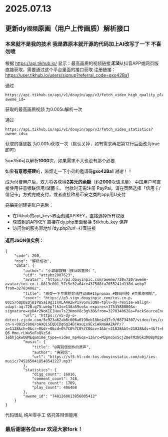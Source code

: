# 2025.07.13
## 更新dy`视频`原画（用户上传画质）解析接口

### 本来就不是我的技术 我是靠原本就开源的代码加上AI改写了一下 不喜勿喷

根据 https://api.tikhub.io/ 显示：最高画质的视频链接***无法***从抖音APP或网页版直接获取，需要通过这个平台里面的接口获取
注册链接： https://user.tikhub.io/users/signup?referral_code=gxo42Ba1 
   
通过
```
https://api.tikhub.io/api/v1/douyin/app/v3/fetch_video_high_quality_play_url?aweme_id= 
```
获取的最高画质视频 为0.005u解析一次

通过
```
https://api.tikhub.io/api/v1/douyin/app/v3/fetch_video_statistics?aweme_ids= 
```
获取的播放数 为0.001u获取一次（默认关掉，如有需求再把第12行后面改为true即可）

5u≈35¥可以解析**1000**次，如果需求不大也没有那个必要

如果**有意愿搭建**的，麻烦走一下小弟的邀请码**gxo42Ba1** 谢谢！！

成为付费用户后，双方将各获得**2美元的余额**（约**2000**次请求量）
中国用户可直接使用任意银联信用/储蓄卡。 付款时无需注册 PayPal，请在页面选择「信用卡/借记卡」方式完成支付，或者直接欧易币安之类的app用U支付

~~充值完~~创建完账户完后：
- 在tikhub的api_keys界面创建APIKEY，直接选择所有权限
- 获取到的APIKEY 直接在dy.php里面替换 $tikhub_key 保存
- 访问你的服务器地址/dy.php?url=抖音链接

#### 返回JSON值实例：
``` 
{
    "code": 200,
    "msg": "解析成功",
    "data": {
        "author": "小郭聊数码（接回收置换）",
        "uid": "attybz2007623",
        "avatar": "https://p3.douyinpic.com/aweme/720x720/aweme-avatar/tos-cn-i-0813c001_57c5e32a64ce437588fa7655241d138d.webp?from=327834062",
        "title": "感受一下苹果的非线性动画#15promax #数码科技 #苹果原相机",
        "cover": "https://p3-sign.douyinpic.com/tos-cn-p-0015/oQpDEQjBIPBSai9gJIxXLA4AZwP1xvGVuiQNX~tplv-dy-resize-walign-adapt-aq:720:q75.webp?lk3s=138a59ce&x-expires=1753588800&x-signature=xyDAr2NoKIEIHex7s23KmoV8c3g%3D&from=327834062&s=PackSourceEnum_AWEME_DETAIL&se=false&sc=cover&biz_tag=aweme_video&l=2025071312240405BED8A9E483C1B6B293",
        "url": "https://v5-dy-o-detect.zjcdn.com/5e923a62ab6c006a6190eb18be4d37c9/68734307/video/tos/cn/tos-cn-v-0015c800/oAXQ1SEQDiDgGgI4BjAxuLx9ExiAkNaAAZAPP/?a=1128&ch=0&cr=0&dr=0&cd=0%7C0%7C0%7C0&cv=1&br=21828&bt=21828&ds=4&ft=BoM6Dn26sQOCCp5Sup-Q6_Mme-rLWa5eFoQVzSd-IebhjqkwUBMEq&mime_type=video_mp4&qs=13&rc=M2pmcGs5cjZmeTMzNGkzM0BpM2pmcGs5cjZmeTMzNGkzM0BwbmhfMmQ0YDZgLS1kLS9zYSNwbmhfMmQ0YDZgLS1kLS9zcw%3D%3D&btag=c0010e00050000&cquery=100y&dy_q=1752380644&l=202507131224043DBB96A7C80BF2ADAE53",
        "music": {
            "title": "@离别信创作的原声",
            "author": "离别信",
            "url": "https://sf5-hl-cdn-tos.douyinstatic.com/obj/ies-music/7452650418548542227.mp3"
        },
        "statistics": {
            "digg_count": 16816,
            "comment_count": 748,
            "share_count": 1709,
            "play_count": 406468
        },
        "aweme_id": "7481260613856005412"
    }
}

```
			

代码很乱 纯AI零手工 依托答辩但能用
### 最后谢谢各位star 欢迎大家fork！


 
